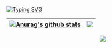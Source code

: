 [![Typing SVG](https://readme-typing-svg.demolab.com/?lines=Hello!+I+am+Max+from+Sorcara;A+Web+Engineer)](https://git.io/typing-svg)

| <a href="https://github.com/anuraghazra/github-readme-stats"><img align="center" src="https://github-readme-stats.vercel.app/api?username=sorcara_max&show_icons=true&include_all_commits=true&theme=buefy&hide_border=true" alt="Anurag's github stats" /></a> | <a href="https://github.com/anuraghazra/github-readme-stats"><img align="center" src="https://github-readme-stats.vercel.app/api/top-langs/?username=sorcara_max&layout=compact&theme=buefy&hide_border=true" /></a> |
| ------------- | ------------- |

<div align="center"> <img src="https://github-readme-streak-stats.herokuapp.com/?user=sorcara-max" /> </div>

<!---
sorcara-max/sorcara-max is a ✨ special ✨ repository because its `README.md` (this file) appears on your GitHub profile.
You can click the Preview link to take a look at your changes.
--->
